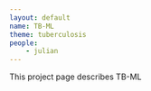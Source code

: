 ```yaml
---
layout: default
name: TB-ML
theme: tuberculosis
people:
    - julian
---
```


This project page describes TB-ML
